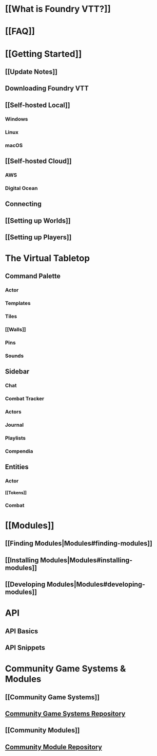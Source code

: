 # [[What is Foundry VTT?]]

# [[FAQ]]

# [[Getting Started]]

## [[Update Notes]]

## Downloading Foundry VTT

## [[Self-hosted Local]]

### Windows

### Linux

### macOS

## [[Self-hosted Cloud]]

### AWS

### Digital Ocean

## Connecting

## [[Setting up Worlds]]

## [[Setting up Players]]

# The Virtual Tabletop

## Command Palette

### Actor

### Templates

### Tiles

### [[Walls]]

### Pins

### Sounds

## Sidebar

### Chat

### Combat Tracker

### Actors

### Journal

### Playlists

### Compendia

## Entities

### Actor

#### [[Tokens]]

### Combat

# [[Modules]]
## [[Finding Modules|Modules#finding-modules]]
## [[Installing Modules|Modules#installing-modules]]
## [[Developing Modules|Modules#developing-modules]]

# API

## API Basics

## API Snippets

# Community Game Systems & Modules
## [[Community Game Systems]]
## [Community Game Systems Repository](https://github.com/foundry-vtt-community/game_systems)
## [[Community Modules]]
## [Community Module Repository](https://github.com/foundry-vtt-community/modules)
